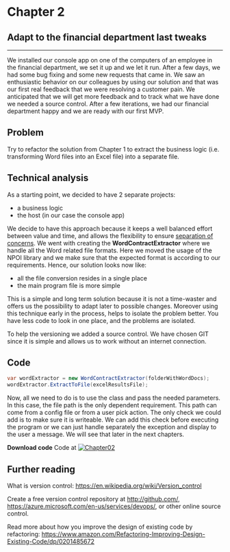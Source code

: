 # Chapter 2
## Adapt to the financial department last tweaks

----
We installed our console app on one of the computers of an employee in the financial department, we set it up and we let it run. After a few days, we had some bug fixing and some new requests that came in. We saw an enthusiastic behavior on our colleagues by using our solution and that was our first real feedback that we were resolving a customer pain. We anticipated that we will get more feedback and to track what we have done we needed a source control. After a few iterations, we had our financial department happy and we are ready with our first MVP.

## Problem 
Try to refactor the solution from Chapter 1 to extract the business logic (i.e. transforming Word files into an Excel file) into a separate file.

## Technical analysis
As a starting point, we decided to have 2 separate projects:
- a business logic
- the host (in our case the console app)

We decide to have this approach because it keeps a well balanced effort between value and time, and allows the flexibility to ensure [separation of concerns](https://en.wikipedia.org/wiki/Separation_of_concerns).
We went with creating the **WordContractExtractor** where we handle all the Word related file formats. Here we moved the usage of the NPOI library and we make sure that the expected format is according to our requirements.
Hence, our solution looks now like:
- all the file conversion resides in a single place
- the main program file is more simple

This is a simple and long term solution because it is not a time-waster and offers us the possibility to adapt later to possible changes. Moreover using this technique early in the process, helps to isolate the problem better. You have less code to look in one place, and the problems are isolated. 

To help the versioning we added a source control. We have chosen GIT since it is simple and allows us to work without an internet connection.


## Code
```csharp
var wordExtractor = new WordContractExtractor(folderWithWordDocs);
wordExtractor.ExtractToFile(excelResultsFile);
```
Now, all we need to do is to use the class and pass the needed parameters. In this case, the file path is the only dependent requirement. This path can come from a config file or from a user pick action. The only check we could add is to make sure it is writeable. We can add this check before executing the program or we can just handle separately the exception and display to the user a message. We will see that later in the next chapters.

**Download code**
Code at [![Chapter02](https://ignatandrei.github.io/console_to_saas/Chapter02.svg)](https://ignatandrei.github.io/console_to_saas/sources/Chapter02.zip)


## Further reading

What is version control: https://en.wikipedia.org/wiki/Version_control

Create a free version control repository at http://github.com/, https://azure.microsoft.com/en-us/services/devops/, or other online source control.

Read more about how you improve the design of existing code by refactoring: https://www.amazon.com/Refactoring-Improving-Design-Existing-Code/dp/0201485672


